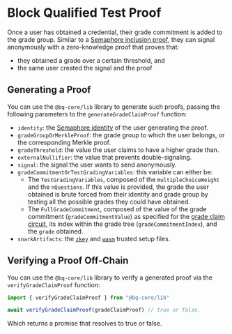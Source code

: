 # Block Qualified Test Proof

Once a user has obtained a credential, their grade commitment is added to the grade group. Similar to a [Semaphore inclusion proof](semaphore-inclusion-proof.md), they can signal anonymously with a zero-knowledge proof that proves that:
- they obtained a grade over a certain threshold, and
- the same user created the signal and the proof

## Generating a Proof

You can use the `@bq-core/lib` library to generate such proofs, passing the following parameters to the `generateGradeClaimProof` function: 
- `identity`: the [Semaphore identity](https://semaphore.appliedzkp.org/docs/guides/identities) of the user generating the proof.
- `gradeGroupOrMerkleProof`: the grade group to which the user belongs, or the corresponding Merkle proof.
- `gradeThreshold`: the value the user claims to have a higher grade than.
- `externalNullifier`: the value that prevents double-signaling.
- `signal`: the signal the user wants to send anonymously.
- `gradeCommitmentOrTestGradingVariables`: this variable can either be:
    - The `TestGradingVariables`, composed of the `multipleChoiceWeight` and the `nQuestions`. If this value is provided, the grade the user obtained is brute forced from their identity and grade group by testing all the possible grades they could have obtained.
    - The `FullGradeCommitment`, composed of the value of the grade commitment (`gradeCommitmentValue`) as specified for the [grade claim circuit](../../technical-reference/circuits.md#the-grade-claim-circuit), its index within the grade tree (`gradeCommitmentIndex`), and the `grade` obtained.
- `snarkArtifacts`: the [`zkey`](../../../packages/lib/snark-artifacts/gradeClaim.zkey) and [`wasm`](../../../packages/lib/snark-artifacts/gradeClaim.wasm) trusted setup files.

## Verifying a Proof Off-Chain

You can use the `@bq-core/lib` library to verify a generated proof via the `verifyGradeClaimProof` function: 

```js
import { verifyGradeClaimProof } from "@bq-core/lib"

await verifyGradeClaimProof(gradeClaimProof) // true or false.
```

Which returns a promise that resolves to true or false.
